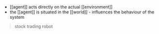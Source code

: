 - [[agent]] acts directly on the actual [[environment]] 
- the [[agent]] is situated in the [[world]] - influences the behaviour of the system

>stock trading robot